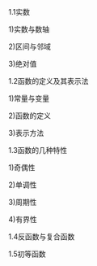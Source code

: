 1.1实数

1)实数与数轴

2)区间与邻域

3)绝对值



1.2函数的定义及其表示法

1)常量与变量

2)函数的定义

3)表示方法



1.3函数的几种特性

1)奇偶性

2)单调性

3)周期性

4)有界性



1.4反函数与复合函数



1.5初等函数













